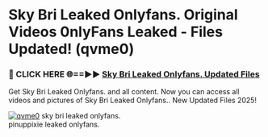 # Sky Bri Leaked Onlyfans. Original Videos 0nlyFans Leaked - Files Updated! (qvme0)

<h3>🔴 CLICK HERE 🌐==►► <a href="https://tinyurl.com/ms9xzufz" rel="nofollow">Sky Bri Leaked Onlyfans. Updated Files</a></h3>

Get Sky Bri Leaked Onlyfans. and all content. Now you can access all videos and pictures of Sky Bri Leaked Onlyfans.. New Updated Files 2025!

[![qvme0](https://i.imgur.com/ppqm5kG.gif)](https://tinyurl.com/ms9xzufz)
sky bri leaked onlyfans.<br>
pinuppixie leaked onlyfans.